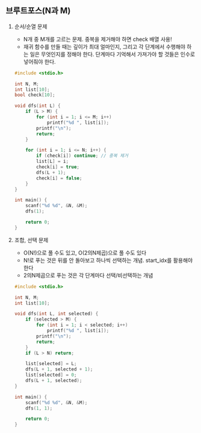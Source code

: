 ## 브루트포스(N과 M)

1. 순서/순열 문제

   - N개 중 M개를 고르는 문제. 중복을 제거해야 하면 check 배열 사용!
   - 재귀 함수를 만들 때는 깊이가 최대 얼마인지, 그리고 각 단계에서 수행해야 하는 일은 무엇인지를 정해야 한다. 단계마다 기억해서 가져가야 할 것들은 인수로 넣어줘야 한다.

   ```c++
   #include <stdio.h>
   
   int N, M;
   int list[10];
   bool check[10];
   
   void dfs(int L) {
       if (L > M) {
           for (int i = 1; i <= M; i++)
               printf("%d ", list[i]);
           printf("\n");
           return;
       }
   
       for (int i = 1; i <= N; i++) {
           if (check[i]) continue; // 중복 제거
           list[L] = i;
           check[i] = true;
           dfs(L + 1);
           check[i] = false;
       }
   }
   
   int main() {
       scanf("%d %d", &N, &M);
       dfs(1);
   
       return 0;
   }
   ```

2. 조합, 선택 문제

   - O(N!)으로 풀 수도 있고, O(2의N제곱)으로 풀 수도 있다
   - N!로 푸는 것은 뒤를 안 돌아보고 하나씩 선택하는 개념. start_idx를 활용해야 한다
   - 2의N제곱으로 푸는 것은 각 단계마다 선택/비선택하는 개념

   ```c++
   #include <stdio.h>
   
   int N, M;
   int list[10];
   
   void dfs(int L, int selected) {
       if (selected > M) {
           for (int i = 1; i < selected; i++)
               printf("%d ", list[i]);
           printf("\n");
           return;
       }
       if (L > N) return;
   
       list[selected] = L;
       dfs(L + 1, selected + 1);
       list[selected] = 0;
       dfs(L + 1, selected);
   }
   
   int main() {
       scanf("%d %d", &N, &M);
       dfs(1, 1);
   
       return 0;
   }
   ```

   

